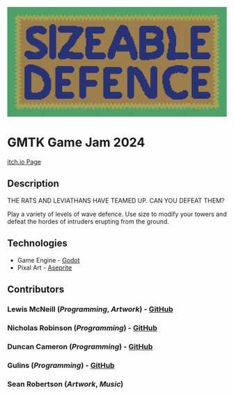 ![The Summoning Title](./assets/images/ui/SD-Title-Big.png)

# GMTK Game Jam 2024

[itch.io Page](https://chickenvicious.itch.io/sizeable-defence)

## Description

THE RATS AND LEVIATHANS HAVE TEAMED UP. CAN YOU DEFEAT THEM?

Play a variety of levels of wave defence. Use size to modify your towers and defeat the hordes of intruders erupting from the ground.


## Technologies

- Game Engine - [Godot](https://godotengine.org/)
- Pixal Art - [Aseprite](https://www.aseprite.org/)


## Contributors

### Lewis McNeill (_Programming_, _Artwork_) - [GitHub](https://github.com/lewis785)

### Nicholas Robinson (_Programming_) - [GitHub](https://github.com/nkrobinson)

### Duncan Cameron (_Programming_) - [GitHub](https://github.com/dc950)

### Gulins (_Programming_) - [GitHub](https://github.com/gulins)

### Sean Robertson (_Artwork_, _Music_)
